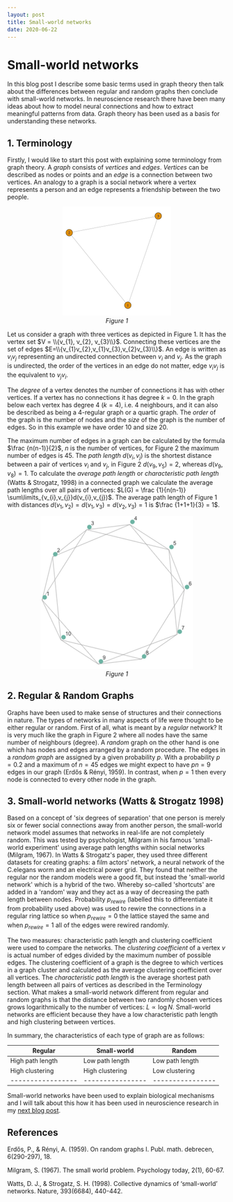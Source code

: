 ```yaml
---
layout: post
title: Small-world networks
date: 2020-06-22
---
```


# Small-world networks

In this blog post I describe some basic terms used in graph theory then talk about the differences between regular and random graphs then conclude with small-world networks.
In neuroscience research there have been many ideas about how to model neural connections and how to extract meaningful patterns from data.
Graph theory has been used as a basis for understanding these networks.

## 1. Terminology

Firstly, I would like to start this post with explaining some terminology from graph theory.
A *graph* consists of *vertices* and *edges*.
*Vertices* can be described as nodes or points and an *edge* is a connection between two vertices.
An analogy to a graph is a social network where a vertex represents a person and an edge represents a friendship between the two people.

<p align="center">
  <img src="/assets/smallgraph.png" width= "250" height = "250"/>
  <br/>
  <em>Figure 1</em>
</p>


Let us consider a graph with three vertices as depicted in Figure 1.
It has the vertex set $V = \\{v_{1}, v_{2}, v_{3}\\}$.
Connecting these vertices are the set of edges $E=\\{v_{1}v_{2},v_{1}v_{3},v_{2}v_{3}\\}$.
An edge is written as $v_iv_j$ representing an undirected connection between $v_i$ and $v_j$.
As the graph is undirected, the order of the vertices in an edge do not matter, edge $v_{i}v_{j}$ is the equivalent to $v_{j}v_{i}$.

The *degree* of a vertex denotes the number of connections it has with other vertices.
If a vertex has no connections it has degree $k = 0$.
In the graph below each vertex has degree 4 ($k = 4$), i.e. 4 neighbours, and it can also be described as being a 4-regular graph or a quartic graph.
The *order* of the graph is the number of nodes and the *size* of the graph is the number of edges.
So in this example we have order 10 and size 20.

The maximum number of edges in a graph can be calculated by the formula $\frac {n(n-1)}{2}$, $n$ is the number of vertices, for Figure 2 the maximum number of edges is $45$.
The *path length* $d(v_{i},v_{j})$ is the shortest distance between a pair of vertices $v_{i}$ and $v_{j}$, in Figure 2 $d(v_9,v_5) = 2$, whereas $d(v_9,v_8) = 1$.
To calculate the *average path length* or *characteristic path length* (Watts & Strogatz, 1998) in a connected graph we calculate the average path lengths over all pairs of vertices:
$L(G) = \frac {1}{n(n-1)} \sum\limits_{v_{i},v_{j}}d(v_{i},v_{j})$.
The average path length of Figure 1 with distances $d(v_{1},v_{2}) = d(v_{1},v_{3}) = d(v_{2},v_{3}) = 1$ is $\frac {1+1+1}{3} = 1$.

<p align="center">
  <img src="/assets/biggergraph.png" width= "350" height = "350"/>
  <br/>
  <em>Figure 1</em>
</p>

## 2. Regular & Random Graphs

Graphs have been used to make sense of structures and their connections in nature.
The types of networks in many aspects of life were thought to be either regular or random.
First of all, what is meant by a *regular* network?
It is very much like the graph in Figure 2 where all nodes have the same number of neighbours (degree).
A *random* graph on the other hand is one which has nodes and edges arranged by a random procedure.
The edges in a *random graph* are assigned by a given probability *p*.
With a probability $p = 0.2$ and a maximum of $n = 45$ edges we might expect to have $pn = 9$ edges in our graph (Erdős & Rényi, 1959).
In contrast, when $p = 1$ then every node is connected to every other node in the graph.

## 3. Small-world networks (Watts & Strogatz 1998)

Based on a concept of 'six degrees of separation' that one person is merely six or fewer social connections away from another person, the small-world network model assumes that networks in real-life are not completely random.
This was tested by psychologist, Milgram in his famous 'small-world experiment' using average path lengths within social networks (Milgram, 1967).
In Watts & Strogatz's paper, they used three different datasets for creating graphs: a film actors' network, a neural network of the C.elegans worm and an electrical power grid.
They found that neither the regular nor the random models were a good fit, but instead the 'small-world network' which is a hybrid of the two.
Whereby so-called 'shortcuts' are added in a 'random' way and they act as a way of decreasing the path length between nodes.
Probability $p_{rewire}$ (labelled this to differentiate it from probability used above) was used to rewire the connections in a regular ring lattice so when $p_{rewire} = 0$ the lattice stayed the same and when $p_{rewire} = 1$ all of the edges were rewired randomly.

The two measures: characteristic path length and clustering coefficient were used to compare the networks.
The *clustering coefficient* of a vertex $v$ is actual number of edges divided by the maximum number of possible edges.
The clustering coefficient of a graph is the degree to which vertices in a graph cluster and calculated as the average clustering coefficient over all vertices.
The *characteristic path length* is the average shortest path length between all pairs of vertices as described in the Terminology section.
What makes a small-world network different from regular and random graphs is that the distance between two randomly chosen vertices grows logarithmically to the number of vertices: $L\propto \log N$.
Small-world networks are efficient because they have a low characteristic path length and high clustering between vertices.
<!-- Small-world networks need fewer edges to achieve this. -->

In summary, the characteristics of each type of graph are as follows:

| Regular          | Small-world      | Random          |
|----------------- | ---------------- |---------------- |
| High path length | Low path length  | Low path length |
| High clustering  | High clustering  | Low clustering  |
|----------------- | ---------------- |---------------- |

Small-world networks have been used to explain biological mechanisms and I will talk about this how it has been used in neuroscience research in my [next blog post](/).


## References

Erdős, P., & Rényi, A. (1959). On random graphs I. Publ. math. debrecen, 6(290-297), 18.

Milgram, S. (1967). The small world problem. Psychology today, 2(1), 60-67.

Watts, D. J., & Strogatz, S. H. (1998). Collective dynamics of ‘small-world’ networks. Nature, 393(6684), 440-442.
